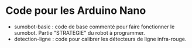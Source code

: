# Code pour les Arduino Nano

- sumobot-basic : code de base commenté pour faire fonctionner le sumobot. Partie "STRATEGIE" du robot à programmer.
- detection-ligne : code pour calibrer les détecteurs de ligne infra-rouge.
